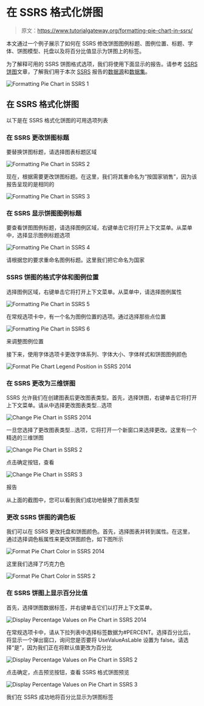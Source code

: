 # 在 SSRS 格式化饼图

> 原文：<https://www.tutorialgateway.org/formatting-pie-chart-in-ssrs/>

本文通过一个例子展示了如何在 SSRS 修改饼图图例标题、图例位置、标题、字体、饼图模型、托盘以及将百分比值显示为饼图上的标签。

为了解释可用的 SSRS 饼图格式选项，我们将使用下面显示的报告。请参考 [SSRS 饼图](https://www.tutorialgateway.org/pie-chart-in-ssrs/)文章，了解我们用于本次 [SSRS](https://www.tutorialgateway.org/ssrs/) 报告的[数据源](https://www.tutorialgateway.org/ssrs-shared-data-source/)和[数据集](https://www.tutorialgateway.org/shared-dataset-in-ssrs/)。

![Formatting Pie Chart in SSRS 1](img/5e4de5b8491f8210a65616dcef7c76af.png)

## 在 SSRS 格式化饼图

以下是在 SSRS 格式化饼图的可用选项列表

### 在 SSRS 更改饼图标题

要替换饼图标题，请选择图表标题区域

![Formatting Pie Chart in SSRS 2](img/7e445e33ccd6e9972f373c2cbe665064.png)

现在，根据需要更改饼图标题。在这里，我们将其重命名为“按国家销售”，因为该报告呈现的是相同的

![Formatting Pie Chart in SSRS 3](img/93f5bcd9498682763682302b48570a8c.png)

### 在 SSRS 显示饼图图例标题

要查看饼图图例标题，请选择图例区域，右键单击它将打开上下文菜单。从菜单中，选择显示图例标题选项

![Formatting Pie Chart in SSRS 4](img/9aad00849f7fe024617573ebf3c80f48.png)

请根据您的要求重命名图例标题。这里我们把它命名为国家

### SSRS 饼图的格式字体和图例位置

选择图例区域，右键单击它将打开上下文菜单。从菜单中，请选择图例属性

![Formatting Pie Chart in SSRS 5](img/26e1e9b28559f192e46a31465cb0c1a1.png)

在常规选项卡中，有一个名为图例位置的选项。通过选择那些点位置

![Formatting Pie Chart in SSRS 6](img/bacfe4bbac2f668df7c81732d4a37116.png)

来调整图例位置

接下来，使用字体选项卡更改字体系列、字体大小、字体样式和饼图图例颜色

![Format Pie Chart Legend Position in SSRS 2014](img/2e284cf509ca6312bc0704879f43536a.png)

### 在 SSRS 更改为三维饼图

SSRS 允许我们在创建图表后更改图表类型。首先，选择饼图，右键单击它将打开上下文菜单。请从中选择更改图表类型…选项

![Change Pie Chart in SSRS 2014](img/d945a46047d3ddbaa37144ebe14a1793.png)

一旦您选择了更改图表类型…选项，它将打开一个新窗口来选择更改。这里有一个精选的三维饼图

![Change Pie Chart in SSRS 2](img/a90cf2591f9a52ebd784df65a6595506.png)

点击确定按钮，查看

![Change Pie Chart in SSRS 3](img/c2058d4cd5de84e988d4c4c0aab533ae.png)

报告

从上面的截图中，您可以看到我们成功地替换了图表类型

### 更改 SSRS 饼图的调色板

我们可以在 SSRS 更改托盘和饼图颜色。首先，选择图表并转到属性。在这里，通过选择调色板属性来更改饼图颜色，如下图所示

![Format Pie Chart Color in SSRS 2014](img/d79aec370d488c70e9d42855058b24d3.png)

这里我们选择了巧克力色

![Format Pie Chart Color in SSRS 2](img/173c2f46c3cd1cb5414979053fbe7339.png)

### 在 SSRS 饼图上显示百分比值

首先，选择饼图数据标签，并右键单击它们以打开上下文菜单。

![Display Percentage Values on Pie Chart in SSRS 2014](img/e6b362c8f94994f11de8b0236b6b329c.png)

在常规选项卡中，请从下拉列表中选择标签数据为#PERCENT。选择百分比后，将显示一个弹出窗口，询问您是否要将 UseValueAsLable 设置为 false。请选择“是”，因为我们正在将默认值更改为百分比

![Display Percentage Values on Pie Chart in SSRS 2](img/b690d64f4eef770f20d513ebd2f2ae4d.png)

点击确定，点击预览按钮，查看 SSRS 格式饼图预览

![Display Percentage Values on Pie Chart in SSRS 3](img/0a23488e2d075006fd305ccf7b465124.png)

我们在 SSRS 成功地将百分比显示为饼图标签
